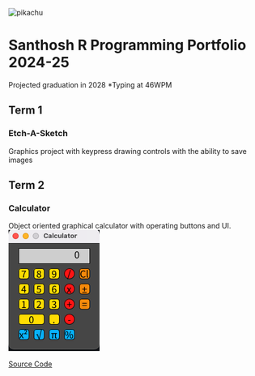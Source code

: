 ![pikachu](https://static.vecteezy.com/system/resources/previews/024/804/557/non_2x/pikachu-art-or-illustration-on-pickachu-free-vector.jpg)

# Santhosh R Programming Portfolio 2024-25
Projected graduation in 2028
*Typing at 46WPM
## Term 1
### Etch-A-Sketch
Graphics project with keypress drawing controls with the ability to save images
![]()
[]()

## Term 2
### Calculator
Object oriented graphical calculator with operating buttons and UI.
![Running Application](https://github.com/Santhosh8828/programmingportfolio/blob/main/images/calc.png?raw=true)

[Source Code](https://github.com/Santhosh8828/programmingportfolio/tree/main/src/term2/Calculator%203)
